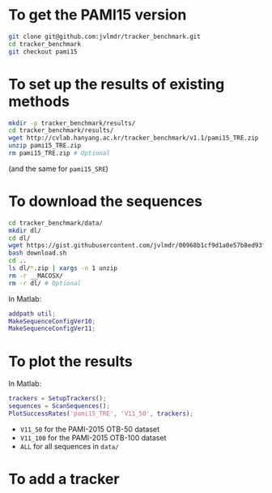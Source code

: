 # To get the PAMI15 version

```bash
git clone git@github.com:jvlmdr/tracker_benchmark.git
cd tracker_benchmark
git checkout pami15
```

# To set up the results of existing methods

```bash
mkdir -p tracker_benchmark/results/
cd tracker_benchmark/results/
wget http://cvlab.hanyang.ac.kr/tracker_benchmark/v1.1/pami15_TRE.zip
unzip pami15_TRE.zip
rm pami15_TRE.zip # Optional
```

(and the same for `pami15_SRE`)

# To download the sequences

```bash
cd tracker_benchmark/data/
mkdir dl/
cd dl/
wget https://gist.githubusercontent.com/jvlmdr/00968b1cf9d1a0e57b8ed93fe158f224/raw/ab3717520db480496cbebb9b90482b08011734fa/download.sh
bash download.sh
cd ..
ls dl/*.zip | xargs -n 1 unzip
rm -r __MACOSX/
rm -r dl/ # Optional
```

In Matlab:

```matlab
addpath util;
MakeSequenceConfigVer10;
MakeSequenceConfigVer11;
```

# To plot the results

In Matlab:

```matlab
trackers = SetupTrackers();
sequences = ScanSequences();
PlotSuccessRates('pami15_TRE', 'V11_50', trackers);
```

- `V11_50` for the PAMI-2015 OTB-50 dataset
- `V11_100` for the PAMI-2015 OTB-100 dataset
- `ALL` for all sequences in `data/`

# To add a tracker
